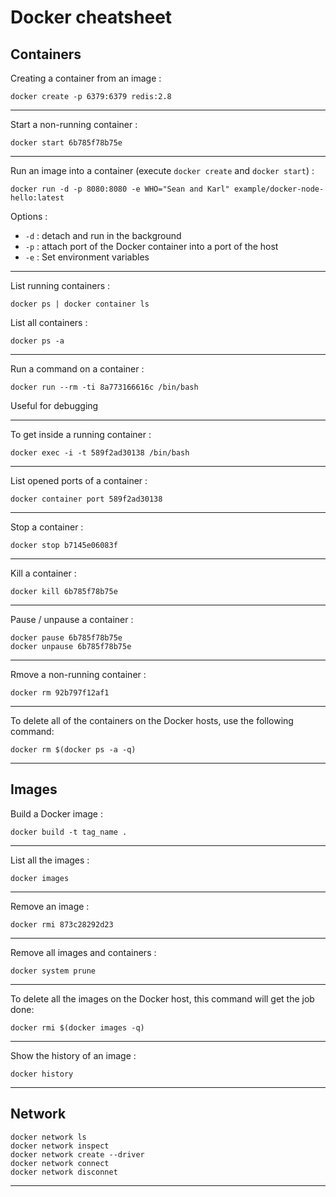 # Docker cheatsheet

## Containers


Creating a container from an image :
```
docker create -p 6379:6379 redis:2.8
```

---

Start a non-running container :
```
docker start 6b785f78b75e
```

---

Run an image into a container (execute `docker create` and `docker start`) :
```
docker run -d -p 8080:8080 -e WHO="Sean and Karl" example/docker-node-hello:latest
```
Options :
- `-d` : detach and run in the background
- `-p` : attach port of the Docker container into a port of the host
- `-e` : Set environment variables

---

List running containers :
```
docker ps | docker container ls
```

List all containers :
```
docker ps -a
```

---

Run a command on a container :
```
docker run --rm -ti 8a773166616c /bin/bash
```
Useful for debugging

---

To get inside a running container :
```
docker exec -i -t 589f2ad30138 /bin/bash
```

---

List opened ports of a container :
```
docker container port 589f2ad30138
```

---

Stop a container :
```
docker stop b7145e06083f
```

---

Kill a container :
```
docker kill 6b785f78b75e
```

---

Pause / unpause a container :
```
docker pause 6b785f78b75e
docker unpause 6b785f78b75e
```

---

Rmove a non-running container :
```
docker rm 92b797f12af1
```

---

To delete all of the containers on the Docker hosts, use the following command:
```
docker rm $(docker ps -a -q)
```

---

## Images

Build a Docker image :
```
docker build -t tag_name .
```

---

List all the images :
```
docker images
```

---

Remove an image :
```
docker rmi 873c28292d23
```

---

Remove all images and containers :
```
docker system prune
```

---

To delete all the images on the Docker host, this command will get the job done:
```
docker rmi $(docker images -q)
```

---

Show the history of an image :
```
docker history
```

---

## Network

```
docker network ls
docker network inspect
docker network create --driver
docker network connect
docker network disconnet
```

---
